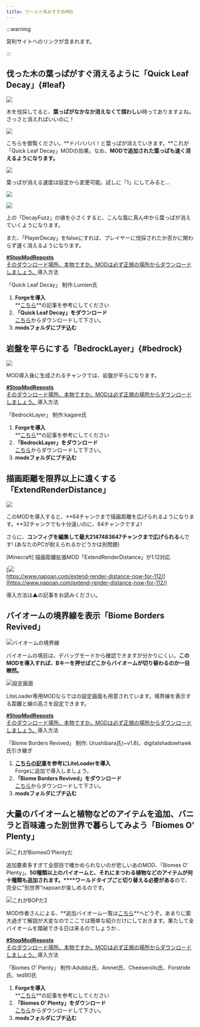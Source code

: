 ```yaml
---
title: ワールド系おすすめMOD
---
```


:::warning

営利サイトへのリンクが含まれます。

:::

## 伐った木の葉っぱがすぐ消えるように「Quick Leaf Decay」{#leaf}

![](https://cdn-ak.f.st-hatena.com/images/fotolife/s/sasigume/20210208/20210208094745.png)

木を伐採してると、**葉っぱがなかなか消えなくて煩わしい**時ってありますよね。さっさと消えればいいのに！

![](https://cdn-ak.f.st-hatena.com/images/fotolife/s/sasigume/20210208/20210208094854.gif)

こちらを御覧ください。**ドババババ！と葉っぱが消えていきます。**これが「Quick Leaf Decay」MODの効果。なお、**MODで追加された葉っぱも速く消えるようになります。**

![](https://cdn-ak.f.st-hatena.com/images/fotolife/s/sasigume/20210208/20210208094750.png)

葉っぱが消える速度は設定から変更可能。試しに「1」にしてみると…

![](https://cdn-ak.f.st-hatena.com/images/fotolife/s/sasigume/20210208/20210208094839.gif)

![](https://cdn-ak.f.st-hatena.com/images/fotolife/s/sasigume/20210208/20210208094847.png)

上の「DecayFuzz」の値を小さくすると、こんな風に真ん中から葉っぱが消えていくようになります。

また、「PlayerDecay」をfalseにすれば、プレイヤーに伐採されたか否かに関わらず速く消えるようになります。

[**#StopModReposts**  
そのダウンロード場所、本物ですか。MODは必ず正規の場所からダウンロードしましょう。](https://www.napoan.com/stop-mod-reposts/)導入方法

「Quick Leaf Decay」 制作:Lumien氏

1.  **Forgeを導入**  
    **[こちら](/new-way-to-install-mod/#forge-inst)**の記事を参考にしてください
2.  **「Quick Leaf Decay」をダウンロード**  
    [こちら](https://minecraft.curseforge.com/projects/quick-leaf-decay/files "「Quick Leaf Decay」のダウンロード")からダウンロードして下さい。
3.  **modsフォルダにブチ込む**


## 岩盤を平らにする「BedrockLayer」{#bedrock}

![](https://cdn-ak.f.st-hatena.com/images/fotolife/s/sasigume/20210208/20210208094734.png)

MOD導入後に生成されるチャンクでは、岩盤が平らになります。

[**#StopModReposts**  
そのダウンロード場所、本物ですか。MODは必ず正規の場所からダウンロードしましょう。](https://www.napoan.com/stop-mod-reposts/)導入方法

「BedrockLayer」 制作:kagare氏

1.  **Forgeを導入**  
    **[こちら](/new-way-to-install-mod/#forge-inst)**の記事を参考にしてください
2.  **「BedrockLayer」をダウンロード**  
    [こちら](https://kegare.github.io/ "「BedrockLayer」のダウンロード")からダウンロードして下さい。
3.  **modsフォルダにブチ込む**


## 描画距離を限界以上に遠くする「ExtendRenderDistance」

![](https://cdn-ak.f.st-hatena.com/images/fotolife/s/sasigume/20210208/20210208094727.png)

このMODを導入すると、**64チャンクまで描画距離を広げられるようになります。**32チャンクでも十分遠いのに、64チャンクですよ!

[](https://www.napoan.com/wp-content/uploads/2018/02/2017-09-15_19.57.46_ewazex.jfif)

さらに、**コンフィグを編集して最大2147483647チャンクまで広げられる**んです! (あなたのPCが耐えられるかどうかは別問題)

[Minecraft] 描画距離拡張MOD「ExtendRenderDistance」が1.12対応

[![](https://cdn-ak.f.st-hatena.com/images/fotolife/s/sasigume/20210208/20210208094907.png)  
https://www.napoan.com/extend-render-distance-now-for-112/](https://www.napoan.com/extend-render-distance-now-for-112/)

導入方法は▲の記事をお読みください。

## バイオームの境界線を表示「Biome Borders Revived」

![バイオームの境界線](https://cdn-ak.f.st-hatena.com/images/fotolife/s/sasigume/20210208/20210208092101.png)

バイオームの境目は、デバッグモードから確認できますが分かりにくい。**このMODを導入すれば、Bキーを押せばどこからバイオームが切り替わるのか一目瞭然。**

![設定画面](https://cdn-ak.f.st-hatena.com/images/fotolife/s/sasigume/20210208/20210208090107.png)

LiteLoader専用MODならではの設定画面も用意されています。境界線を表示する距離と線の高さを設定できます。

[**#StopModReposts**  
そのダウンロード場所、本物ですか。MODは必ず正規の場所からダウンロードしましょう。](https://www.napoan.com/stop-mod-reposts/)導入方法

「Biome Borders Revived」 制作: Urushibara氏(~v1.8)、digitalshadowhawk氏引き継ぎ

1.  **[こちらの記事](https://www.napoan.com/howto-install-liteloader-into-forge/)を参考にLiteLoaderを導入**  
    Forgeに追加で導入しましょう。
2.  **「Biome Borders Revived」をダウンロード**  
    [こちら](http://www.minecraftforum.net/forums/mapping-and-modding/minecraft-mods/2665932-biome-borders-revived-liteloader-only "「Biome Borders Revived」のダウンロード")からダウンロードして下さい。
3.  **modsフォルダにブチ込む**


## 大量のバイオームと植物などのアイテムを追加、バニラと百味違った別世界で暮らしてみよう「Biomes O’ Plenty」

![これがBiomesO'Plentyだ](https://cdn-ak.f.st-hatena.com/images/fotolife/s/sasigume/20210208/20210208091639.png)

追加要素多すぎて全部目で確かめられないのが悲しいあのMOD、「Biomes O’ Plenty」。**50種類以上のバイオームと、それにまつわる植物などのアイテムが何十種類も追加されます。****ワールドタイプごと切り替える必要がある**ので、完全に”別世界”napoanが楽しめるのです。

![これがBOPだ2](https://cdn-ak.f.st-hatena.com/images/fotolife/s/sasigume/20210208/20210208091642.png)

MOD作者さんによる、**追加バイオーム一覧は[こちら](http://imgur.com/a/jDVGa)**へどうぞ。あまりに膨大過ぎて解説が大変なのでここでは簡単な紹介だけにしておきます。果たして全バイオームを踏破できる日は来るのでしょうか…

[**#StopModReposts**  
そのダウンロード場所、本物ですか。MODは必ず正規の場所からダウンロードしましょう。](https://www.napoan.com/stop-mod-reposts/)導入方法

「Biomes O’ Plenty」 制作:Adubbz氏、Amnet氏、Cheeserolls氏、Forstride氏、ted80氏

1.  **Forgeを導入**  
    **[こちら](/new-way-to-install-mod/#forge-inst)**の記事を参考にしてください
2.  **「Biomes O’ Plenty」をダウンロード**  
    [こちら](http://mods.curse.com/mc-mods/minecraft/220318-biomes-o-plenty#t1:other-downloads "「Biomes O' Plenty」のダウンロード")からダウンロードして下さい。
3.  **modsフォルダにブチ込む**